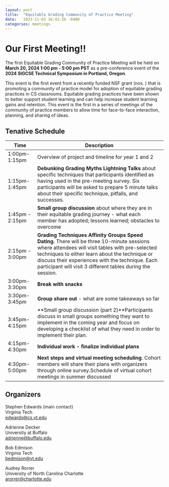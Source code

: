 ```yaml
---
layout: post
title:  "Equitable Grading Community of Practice Meeting"
date:   2023-11-03 16:41:36 -0400
categories: meetings
---
```


# Our First Meeting!!

The first Equitable Grading Community of Practice Meeting will be held on **March 20, 2024 1:00 pm - 5:00 pm PST**  as a pre-conference event of the **2024 SIGCSE Technical Symposium in Portland, Oregon**.

This event is the first event from a recently funded NSF grant (nos. ) that is promoting a community of practice model for adoption of equitable grading practices in CS classrooms. Equitable grading practices have been shown to better support student learning and can help increase student learning gains and retention. This event is the first in a series of meetings of the community of practice members to allow time for face-to-face interaction, planning, and sharing of ideas. 


## Tenative Schedule

| Time               | Description |
| ------------------ | ----------- |
| 1:00pm-1:15pm      | Overview of project and timeline for year 1 and 2 |
| 1:15pm-1:45pm      | **Debunking Grading Myths Lightning Talks** about specific techniques that participants identified as having used in the pre-meeting survey. Six participants will be asked to prepare 5 minute talks about their specific technique, pitfalls, and successes. |
| 1:45pm - 2:15pm | **Small group discussion** about where they are in their equitable grading journey - what each member has adopted; lessons learned; obstacles to overcome |
| 2:15pm - 3:00pm | **Grading Techniques Affinity Groups Speed Dating**. There will be three 10-minute sessions where attendees will visit tables with pre-selected techniques to either learn about the technique or discuss their experiences with the technique. Each participant will visit 3 different tables during the session. |
| 3:00pm-3:30pm | **Break with snacks** |
| 3:30pm-3:45pm | **Group share out** - what are some takeaways so far |
| 3:45pm-4:15pm | **Small group discussion (part 2)**Participants discuss in small groups something they want to implement in the coming year and focus on developing a checklist of what they need in order to implement their plan.|
|4:15pm-4:30pm | **Individual work - finalize individual plans** |
|4:30pm-5:00pm | **Next steps and virtual meeting scheduling**. Cohort members will share their plans with organizers through online survey.Schedule of virtual cohort meetings in summer discussed |

## Organizers
Stephen Edwards (main contact)<br>
Virginia Tech<br>
edwards@cs.vt.edu<br>

Adrienne Decker<br>
University at Buffalo<br>
adrienne@buffalo.edu<br>

Bob Edmison<br>
Virginia Tech<br>
bedmison@vt.edu <br>

Audrey Rorrer<br>
University of North Carolina Charlotte<br>
arorrer@charlotte.edu<br>

